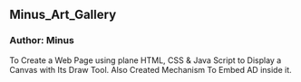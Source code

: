 <h2> Minus_Art_Gallery </h2>
<h3> Author: Minus </h3>
<p> To Create a Web Page using plane HTML, CSS & Java Script to Display a Canvas with Its Draw Tool. Also Created Mechanism To Embed AD inside it.</p>
